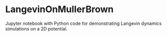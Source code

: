 # LangevinOnMullerBrown
Jupyter notebook with Python code for demonstrating Langevin dynamics simulations on a 2D potential.
